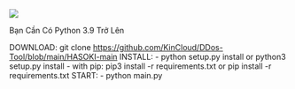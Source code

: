 <img src="https://files.4com.cf/data/huongdan2.png">

Bạn Cần Có Python 3.9 Trở Lên </n>


DOWNLOAD:  git clone https://github.com/KinCloud/DDos-Tool/blob/main/HASOKI-main
INSTALL: - python setup.py install or python3 setup.py install
         - with pip:
           pip3 install -r requirements.txt  or  pip install -r requirements.txt
START: - python main.py

